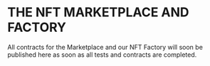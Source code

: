 # THE NFT MARKETPLACE AND FACTORY

<p>All contracts for the Marketplace and our NFT Factory will soon be published here as soon as all tests and contracts are completed.<p>



